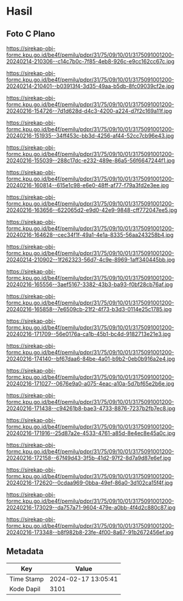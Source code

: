 # Hasil

## Foto C Plano

https://sirekap-obj-formc.kpu.go.id/be4f/pemilu/pdpr/31/75/09/10/01/3175091001200-20240214-210306--c14c7b0c-7f85-4eb8-926c-e9cc162cc67c.jpg

https://sirekap-obj-formc.kpu.go.id/be4f/pemilu/pdpr/31/75/09/10/01/3175091001200-20240214-210401--b03913f4-3d35-49aa-b5db-8fc09039cf2e.jpg

https://sirekap-obj-formc.kpu.go.id/be4f/pemilu/pdpr/31/75/09/10/01/3175091001200-20240216-154726--7d1d628d-d4c3-4200-a224-d7f2c169a11f.jpg

https://sirekap-obj-formc.kpu.go.id/be4f/pemilu/pdpr/31/75/09/10/01/3175091001200-20240216-151935--34ff453c-bb3d-4256-af44-52cc7cb96e43.jpg

https://sirekap-obj-formc.kpu.go.id/be4f/pemilu/pdpr/31/75/09/10/01/3175091001200-20240216-155039--288c17dc-e232-489e-86a5-56f6647244f1.jpg

https://sirekap-obj-formc.kpu.go.id/be4f/pemilu/pdpr/31/75/09/10/01/3175091001200-20240216-160814--615e1c98-e6e0-48ff-af77-f79a3fd2e3ee.jpg

https://sirekap-obj-formc.kpu.go.id/be4f/pemilu/pdpr/31/75/09/10/01/3175091001200-20240216-163656--622065d2-e9d0-42e9-9848-cff772047ee5.jpg

https://sirekap-obj-formc.kpu.go.id/be4f/pemilu/pdpr/31/75/09/10/01/3175091001200-20240216-164628--cec34f1f-49a1-4e1a-8335-56aa243258b4.jpg

https://sirekap-obj-formc.kpu.go.id/be4f/pemilu/pdpr/31/75/09/10/01/3175091001200-20240214-210902--1f262323-56d7-4c9e-8969-1aff340445bb.jpg

https://sirekap-obj-formc.kpu.go.id/be4f/pemilu/pdpr/31/75/09/10/01/3175091001200-20240216-165556--3aef5167-3382-43b3-ba93-f0bf28cb76af.jpg

https://sirekap-obj-formc.kpu.go.id/be4f/pemilu/pdpr/31/75/09/10/01/3175091001200-20240216-165858--7e6509cb-21f2-4f73-b3d3-0114e25c1785.jpg

https://sirekap-obj-formc.kpu.go.id/be4f/pemilu/pdpr/31/75/09/10/01/3175091001200-20240216-171709--56e0176a-ca1b-45b1-bc4d-9182713e21e3.jpg

https://sirekap-obj-formc.kpu.go.id/be4f/pemilu/pdpr/31/75/09/10/01/3175091001200-20240216-174140--bf67daa6-84be-4a01-b9b2-0eb0b916a2e4.jpg

https://sirekap-obj-formc.kpu.go.id/be4f/pemilu/pdpr/31/75/09/10/01/3175091001200-20240216-171027--0676e9a0-a075-4eac-a10a-5d7bf65e2b6e.jpg

https://sirekap-obj-formc.kpu.go.id/be4f/pemilu/pdpr/31/75/09/10/01/3175091001200-20240216-171438--c94261b8-bae3-4733-8876-7237b2fb7ec8.jpg

https://sirekap-obj-formc.kpu.go.id/be4f/pemilu/pdpr/31/75/09/10/01/3175091001200-20240216-171916--25d87a2e-4533-4761-a85d-8e4ec8e45a0c.jpg

https://sirekap-obj-formc.kpu.go.id/be4f/pemilu/pdpr/31/75/09/10/01/3175091001200-20240216-172158--67f49d43-3f5b-41d2-97f2-8d7a9d87e6ef.jpg

https://sirekap-obj-formc.kpu.go.id/be4f/pemilu/pdpr/31/75/09/10/01/3175091001200-20240216-172620--0cdaa969-0bba-49ef-86a0-3d102ca15f4f.jpg

https://sirekap-obj-formc.kpu.go.id/be4f/pemilu/pdpr/31/75/09/10/01/3175091001200-20240216-173029--da757a71-9604-479e-a0bb-4f4d2c880c87.jpg

https://sirekap-obj-formc.kpu.go.id/be4f/pemilu/pdpr/31/75/09/10/01/3175091001200-20240216-173348--b8f982b8-23fe-4f00-8a67-91b2672456ef.jpg


## Metadata

| Key        | Value               |
| ---------- | ------------------- |
| Time Stamp | 2024-02-17 13:05:41 |
| Kode Dapil | 3101                |



